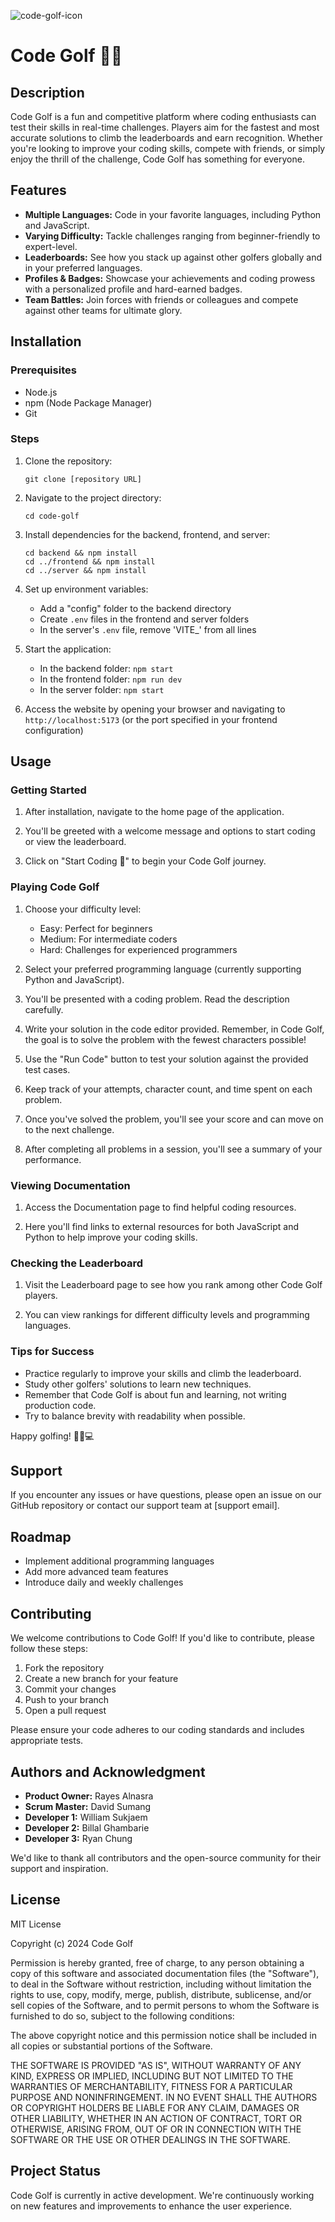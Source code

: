 ![code-golf-icon](https://github.com/user-attachments/assets/71b8c42c-5a8e-4b1e-83cb-c2682a8e5ba0)

# Code Golf 🏌️‍♂️

## Description

Code Golf is a fun and competitive platform where coding enthusiasts can test their skills in real-time challenges. Players aim for the fastest and most accurate solutions to climb the leaderboards and earn recognition. Whether you're looking to improve your coding skills, compete with friends, or simply enjoy the thrill of the challenge, Code Golf has something for everyone.

## Features

- **Multiple Languages:** Code in your favorite languages, including Python and JavaScript.
- **Varying Difficulty:** Tackle challenges ranging from beginner-friendly to expert-level.
- **Leaderboards:** See how you stack up against other golfers globally and in your preferred languages.
- **Profiles & Badges:** Showcase your achievements and coding prowess with a personalized profile and hard-earned badges.
- **Team Battles:** Join forces with friends or colleagues and compete against other teams for ultimate glory.

## Installation

### Prerequisites

- Node.js
- npm (Node Package Manager)
- Git

### Steps

1. Clone the repository:
   ```
   git clone [repository URL]
   ```

2. Navigate to the project directory:
   ```
   cd code-golf
   ```

3. Install dependencies for the backend, frontend, and server:
   ```
   cd backend && npm install
   cd ../frontend && npm install
   cd ../server && npm install
   ```

4. Set up environment variables:
   - Add a "config" folder to the backend directory
   - Create `.env` files in the frontend and server folders
   - In the server's `.env` file, remove 'VITE_' from all lines

5. Start the application:
   - In the backend folder: `npm start`
   - In the frontend folder: `npm run dev`
   - In the server folder: `npm start`

6. Access the website by opening your browser and navigating to `http://localhost:5173` (or the port specified in your frontend configuration)

## Usage

### Getting Started

1. After installation, navigate to the home page of the application.
   
2. You'll be greeted with a welcome message and options to start coding or view the leaderboard.

3. Click on "Start Coding 🚀" to begin your Code Golf journey.

### Playing Code Golf

1. Choose your difficulty level:
   - Easy: Perfect for beginners
   - Medium: For intermediate coders
   - Hard: Challenges for experienced programmers

2. Select your preferred programming language (currently supporting Python and JavaScript).

3. You'll be presented with a coding problem. Read the description carefully.

4. Write your solution in the code editor provided. Remember, in Code Golf, the goal is to solve the problem with the fewest characters possible!

5. Use the "Run Code" button to test your solution against the provided test cases.

6. Keep track of your attempts, character count, and time spent on each problem.

7. Once you've solved the problem, you'll see your score and can move on to the next challenge.

8. After completing all problems in a session, you'll see a summary of your performance.

### Viewing Documentation

1. Access the Documentation page to find helpful coding resources.

2. Here you'll find links to external resources for both JavaScript and Python to help improve your coding skills.

### Checking the Leaderboard

1. Visit the Leaderboard page to see how you rank among other Code Golf players.

2. You can view rankings for different difficulty levels and programming languages.

### Tips for Success

- Practice regularly to improve your skills and climb the leaderboard.
- Study other golfers' solutions to learn new techniques.
- Remember that Code Golf is about fun and learning, not writing production code.
- Try to balance brevity with readability when possible.

Happy golfing! 🏌️‍♂️💻

## Support

If you encounter any issues or have questions, please open an issue on our GitHub repository or contact our support team at [support email].

## Roadmap

- Implement additional programming languages
- Add more advanced team features
- Introduce daily and weekly challenges

## Contributing

We welcome contributions to Code Golf! If you'd like to contribute, please follow these steps:

1. Fork the repository
2. Create a new branch for your feature
3. Commit your changes
4. Push to your branch
5. Open a pull request

Please ensure your code adheres to our coding standards and includes appropriate tests.

## Authors and Acknowledgment

- **Product Owner:** Rayes Alnasra
- **Scrum Master:** David Sumang
- **Developer 1:** William Sukjaem
- **Developer 2:** Billal Ghambarie
- **Developer 3:** Ryan Chung

We'd like to thank all contributors and the open-source community for their support and inspiration.

## License

MIT License

Copyright (c) 2024 Code Golf

Permission is hereby granted, free of charge, to any person obtaining a copy
of this software and associated documentation files (the "Software"), to deal
in the Software without restriction, including without limitation the rights
to use, copy, modify, merge, publish, distribute, sublicense, and/or sell
copies of the Software, and to permit persons to whom the Software is
furnished to do so, subject to the following conditions:

The above copyright notice and this permission notice shall be included in all
copies or substantial portions of the Software.

THE SOFTWARE IS PROVIDED "AS IS", WITHOUT WARRANTY OF ANY KIND, EXPRESS OR
IMPLIED, INCLUDING BUT NOT LIMITED TO THE WARRANTIES OF MERCHANTABILITY,
FITNESS FOR A PARTICULAR PURPOSE AND NONINFRINGEMENT. IN NO EVENT SHALL THE
AUTHORS OR COPYRIGHT HOLDERS BE LIABLE FOR ANY CLAIM, DAMAGES OR OTHER
LIABILITY, WHETHER IN AN ACTION OF CONTRACT, TORT OR OTHERWISE, ARISING FROM,
OUT OF OR IN CONNECTION WITH THE SOFTWARE OR THE USE OR OTHER DEALINGS IN THE
SOFTWARE.

## Project Status

Code Golf is currently in active development. We're continuously working on new features and improvements to enhance the user experience.

